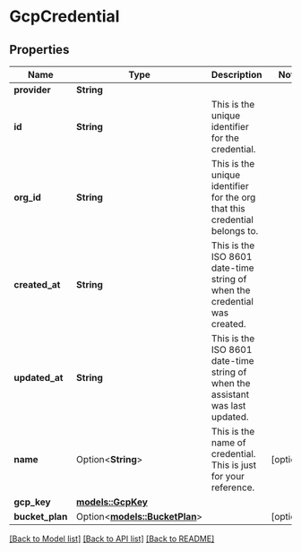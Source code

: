 # GcpCredential

## Properties

Name | Type | Description | Notes
------------ | ------------- | ------------- | -------------
**provider** | **String** |  | 
**id** | **String** | This is the unique identifier for the credential. | 
**org_id** | **String** | This is the unique identifier for the org that this credential belongs to. | 
**created_at** | **String** | This is the ISO 8601 date-time string of when the credential was created. | 
**updated_at** | **String** | This is the ISO 8601 date-time string of when the assistant was last updated. | 
**name** | Option<**String**> | This is the name of credential. This is just for your reference. | [optional]
**gcp_key** | [**models::GcpKey**](GcpKey.md) |  | 
**bucket_plan** | Option<[**models::BucketPlan**](BucketPlan.md)> |  | [optional]

[[Back to Model list]](../README.md#documentation-for-models) [[Back to API list]](../README.md#documentation-for-api-endpoints) [[Back to README]](../README.md)


